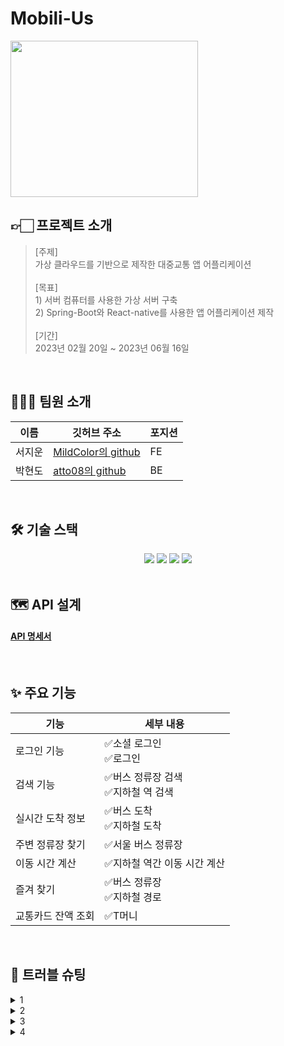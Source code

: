 # Mobili-Us
<img src="https://github.com/atto08/Mobili-Us/assets/81797927/cefa6a8a-56e5-4204-8412-4f08663111f2" width="300" height="250"/>

## 👉🏻 프로젝트 소개

>  [주제] <br> 가상 클라우드를 기반으로 제작한 대중교통 앱 어플리케이션 <br>
> <br>
>  [목표] <br> 1) 서버 컴퓨터를 사용한 가상 서버 구축 <br> 2) Spring-Boot와 React-native를 사용한 앱 어플리케이션 제작<br>
> <br>
> [기간] <br> 2023년 02월 20일 ~ 2023년 06월 16일

<br>

## 👨‍👩‍👧 팀원 소개
|이름|깃허브 주소| 포지션 |
|---|---|---|
|서지운|[MildColor의 github](https://github.com/MildColor)| FE|
|박현도|[atto08의 github](https://github.com/atto08)| BE|

<br>

## 🛠 기술 스택

<div align=center> 
<img src="https://img.shields.io/badge/Spring-6DB33F?style=for-the-badge&logo=spring&logoColor=white">
<img  src="https://img.shields.io/badge/Spring Boot-6DB33F?style=for-the-badge&logo=Spring Boot&logoColor=white">
<img src="https://img.shields.io/badge/React_Native-20232A?style=for-the-badge&logo=react&logoColor=61DAFB">
<img  src="https://img.shields.io/badge/Spring Data JPA-6DB33F?style=for-the-badge&logo=S&logoColor=white">

</div>

<br>

## 🗺 API 설계
#### [API 명세서](https://www.notion.so/d0bf23851823440293cbd27f9ffa242d?v=5e614c9688884c61a0f73d0ca10bf623)

<br>

## ✨ 주요 기능
| 기능         | 세부 내용                   |
|------------|-------------------------|
| 로그인 기능     | ✅소셜 로그인<br>✅로그인         |
| 검색 기능      | ✅버스 정류장 검색<br>✅지하철 역 검색 |
| 실시간 도착 정보  | ✅버스 도착<br>✅지하철 도착       |
| 주변 정류장 찾기  | ✅서울 버스 정류장              |
| 이동 시간 계산   | ✅지하철 역간 이동 시간 계산        |
| 즐겨 찾기      | ✅버스 정류장<br>✅지하철 경로      |
| 교통카드 잔액 조회 | ✅T머니                    |

<br>

## 🎯 트러블 슈팅

<details>
<summary> 1</summary>
<div markdown="1">   
    1

</div>
</details>
<details>
<summary> 2</summary>
<div markdown="2">   
    2

</div>
</details>
<details>
<summary> 3</summary>
<div markdown="3">   
    3

</div>
</details>
<details>
<summary> 4</summary>
<div markdown="4">   
    4

</div>
</details>

<br>
